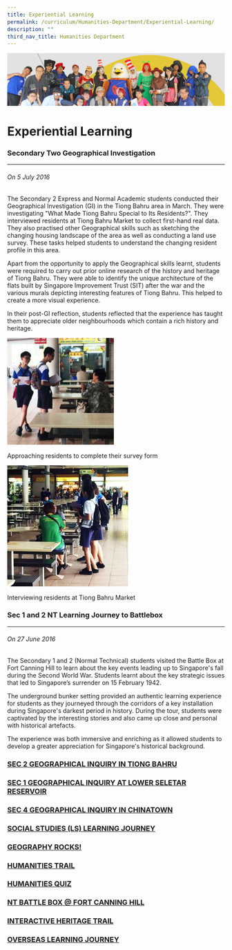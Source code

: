 ```yaml
---
title: Experiential Learning
permalink: /curriculum/Humanities-Department/Experiential-Learning/
description: ""
third_nav_title: Humanities Department
---
```

![](/images/curriculum.jpg)

Experiential Learning
=====================

### Secondary Two Geographical Investigation
----------------------------------------

###### On 5 July 2016

The Secondary 2 Express and Normal Academic students conducted their Geographical Investigation (GI) in the Tiong Bahru area in March. They were investigating "What Made Tiong Bahru Special to Its Residents?". They interviewed residents at Tiong Bahru Market to collect first-hand real data. They also practised other Geographical skills such as sketching the changing housing landscape of the area as well as conducting a land use survey. These tasks helped students to understand the changing resident profile in this area. 

Apart from the opportunity to apply the Geographical skills learnt, students were required to carry out prior online research of the history and heritage of Tiong Bahru. They were able to identify the unique architecture of the flats built by Singapore Improvement Trust (SIT) after the war and the various murals depicting interesting features of Tiong Bahru. This helped to create a more visual experience. 

In their post-GI reflection, students reflected that the experience has taught them to appreciate older neighbourhoods which contain a rich history and heritage.






![](/images/ExperiementalLearning1.png)

Approaching residents to complete their survey form



![](/images/experimentallearning2.jpg)

Interviewing residents at Tiong Bahru Market





### Sec 1 and 2 NT Learning Journey to Battlebox
----------------------------------------

###### On 27 June 2016

The Secondary 1 and 2 (Normal Technical) students visited the Battle Box at Fort Canning Hill to learn about the key events leading up to Singapore's fall during the Second World War. Students learnt about the key strategic issues that led to Singapore’s surrender on 15 February 1942.

The underground bunker setting provided an authentic learning experience for students as they journeyed through the corridors of a key installation during Singapore's darkest period in history. During the tour, students were captivated by the interesting stories and also came up close and personal with historical artefacts.  
  
The experience was both immersive and enriching as it allowed students to develop a greater appreciation for Singapore's historical background.

### [SEC 2 GEOGRAPHICAL INQUIRY IN TIONG BAHRU](/sec-2-geographical-inquiry-in-tiong-bahru/)

### [SEC 1 GEOGRAPHICAL INQUIRY AT LOWER SELETAR RESERVOIR](/sec-1-geographical-inquiry-at-lower-seletar-reservoir/)

### [SEC 4 GEOGRAPHICAL INQUIRY IN CHINATOWN](/sec-4-geographical-inquiry-in-chinatown/)

### [SOCIAL STUDIES (LS) LEARNING JOURNEY](/social-studies-ls-learning-journey/)

### [GEOGRAPHY ROCKS!](/geography-rocks/)

### [HUMANITIES TRAIL](/humanities-trail/)

### [HUMANITIES QUIZ](/humanities-quiz/)

### [NT BATTLE BOX @ FORT CANNING HILL](/nt-battle-box-at-fort-canning-hill/)

### [INTERACTIVE HERITAGE TRAIL](/interactive-heritage-trail/)

### [OVERSEAS LEARNING JOURNEY](/Overseas-Learning-Journey/permalink/)